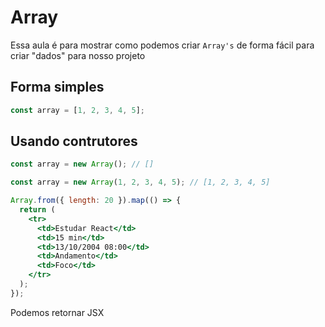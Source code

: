 # Array

Essa aula é para mostrar como podemos criar `Array's` de forma fácil para criar "dados" para nosso projeto

## Forma simples

```js
const array = [1, 2, 3, 4, 5];
```

## Usando contrutores

```js
const array = new Array(); // []
```

```js
const array = new Array(1, 2, 3, 4, 5); // [1, 2, 3, 4, 5]
```

```jsx
Array.from({ length: 20 }).map(() => {
  return (
    <tr>
      <td>Estudar React</td>
      <td>15 min</td>
      <td>13/10/2004 08:00</td>
      <td>Andamento</td>
      <td>Foco</td>
    </tr>
  );
});
```

Podemos retornar JSX
